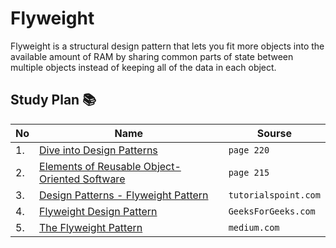 # Flyweight  
Flyweight is a structural design pattern that lets you fit more
objects into the available amount of RAM by sharing common
parts of state between multiple objects instead of keeping all
of the data in each object.

## Study Plan 📚
|No|Name|Sourse|
|---|---|---|
|1.|[Dive into Design Patterns](https://github.com/abbos0123/Computer-Science-Books/blob/main/Design-Patterns/Dive%20into%20Design%20Patterns.pdf)|```page 220```|
|2.|[Elements of Reusable Object-Oriented Software](https://github.com/abbos0123/Computer-Science-Books/blob/main/Design-Patterns/Elements%20of%20Resusable%20Object-Oriented%20Software.pdf)|```page 215```|
|3.|[Design Patterns - Flyweight Pattern](https://github.com/abbos0123/Design-Patterns/blob/main/Practice/Structural-Design-Patterns/Flyweight/Design%20Patterns%20-%20Flyweight%20Pattern.pdf)|```tutorialspoint.com```|
|4.|[Flyweight Design Pattern](https://github.com/abbos0123/Design-Patterns/blob/main/Practice/Structural-Design-Patterns/Flyweight/Flyweight%20Design%20Pattern%20-%20GeeksforGeeks.pdf)|```GeeksForGeeks.com```|
|5.|[The Flyweight Pattern](https://github.com/abbos0123/Design-Patterns/blob/main/Practice/Structural-Design-Patterns/Flyweight/The%20Flyweight%20Pattern.%20In%20this%20article%20we%20are%20going%20to%20take%20a%E2%80%A6%20_%20by%20M%C3%A1ty%C3%A1s%20Lancelot%20Bors%20_%20Medium.pdf)|```medium.com```|
